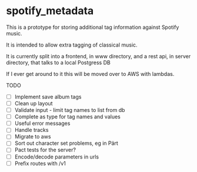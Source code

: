 # spotify_metadata

This is a prototype for storing additional tag information against Spotify music.

It is intended to allow extra tagging of classical music.

It is currently split into a frontend, in www directory, and a rest api, in server directory, that talks to a local Postgress DB

If I ever get around to it this will be moved over to AWS with lambdas.

TODO
- [ ] Implement save album tags
- [ ] Clean up layout
- [ ] Validate input - limit tag names to list from db
- [ ] Complete as type for tag names and values
- [ ] Useful error messages
- [ ] Handle tracks
- [ ] Migrate to aws
- [ ] Sort out character set problems, eg in Pärt
- [ ] Pact tests for the server?
- [ ] Encode/decode parameters in urls
- [ ] Prefix routes with /v1
